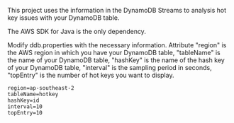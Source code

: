 This project uses the information in the DynamoDB Streams to analysis hot key issues with your DynamoDB table.

The AWS SDK for Java is the only dependency. 

Modify ddb.properties with the necessary information. Attribute "region" is the AWS region in which you have your DynamoDB table, "tableName" is the name of your DynamoDB table, "hashKey" is the name of the hash key of your DynamoDB table, "interval" is the sampling period in seconds, "topEntry" is the number of hot keys you want to display.

~~~~
region=ap-southeast-2
tableName=hotkey
hashKey=id
interval=10
topEntry=10
~~~~
